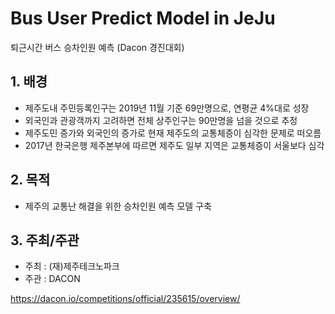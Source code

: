 # Bus User Predict Model in JeJu
퇴근시간 버스 승차인원 예측 (Dacon 경진대회)

## 1. 배경
- 제주도내 주민등록인구는 2019년 11월 기준 69만명으로, 연평균 4%대로 성장
- 외국인과 관광객까지 고려하면 전체 상주인구는 90만명을 넘을 것으로 추정 
- 제주도민 증가와 외국인의 증가로 현재 제주도의 교통체증이 심각한 문제로 떠오름 
- 2017년 한국은행 제주본부에 따르면 제주도 일부 지역은 교통체증이 서울보다 심각

## 2. 목적
- 제주의 교통난 해결을 위한 승차인원 예측 모델 구축

## 3. 주최/주관
- 주최 : (재)제주테크노파크
- 주관 : DACON

https://dacon.io/competitions/official/235615/overview/
